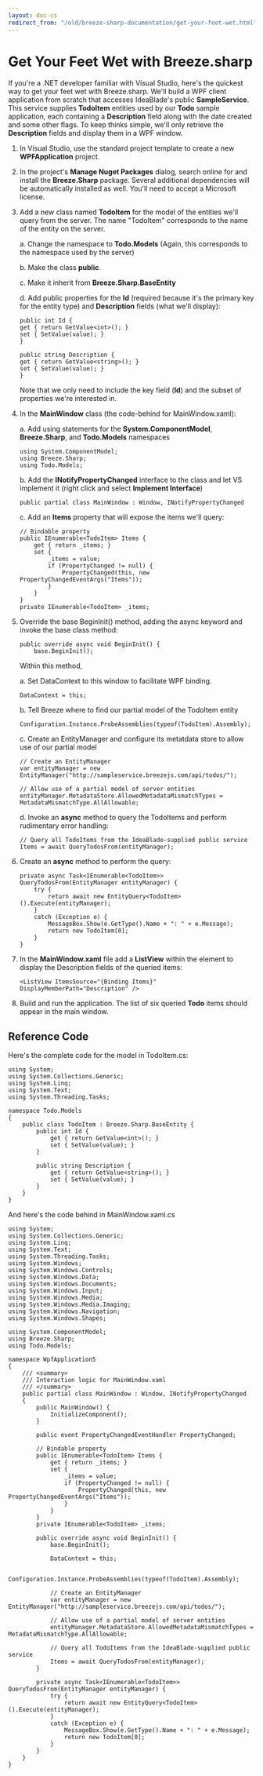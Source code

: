 ```yaml
---
layout: doc-cs
redirect_from: "/old/breeze-sharp-documentation/get-your-feet-wet.html"
---
```


# Get Your Feet Wet with Breeze.sharp


If you're a .NET developer familiar with Visual Studio, here's the quickest way to get your feet wet with Breeze.sharp.  We'll build a WPF client application from scratch that accesses IdeaBlade's public **SampleService**.  <!--break--> This service supplies **TodoItem** entities used by our **Todo** sample application, each containing a **Description** field along with the date created and some other flags.  To keep thinks simple, we'll only retrieve the **Description** fields and display them in a WPF window.

1.  In Visual Studio, use the standard project template to create a new **WPFApplication** project.

2.  In the project's **Manage Nuget Packages** dialog, search online for and install the **Breeze.Sharp** package. Several additional dependencies will be automatically installed as well.  You'll need to accept a Microsoft license.

3.  Add a new class named **TodoItem** for the model of the entities we'll query from the server.  The name "TodoItem" corresponds to the name of the entity on the server.

	a.  Change the namespace to **Todo.Models**  (Again, this corresponds to the namespace used by the server)

	b.  Make the class **public**.

	c.  Make it inherit from **Breeze.Sharp.BaseEntity**

	d.  Add public properties for the **Id** (required because it's the primary key for the entity type) and **Description** fields (what we'll display):

		public int Id {
		get { return GetValue<int>(); }
		set { SetValue(value); }
		}
		
		public string Description {
		get { return GetValue<string>(); }
		set { SetValue(value); }
		}

	Note that we only need to include the key field (**Id**) and the subset of properties we're interested in.

4.	In the **MainWindow** class (the code-behind for MainWindow.xaml):

	a.  Add using statements for the **System.ComponentModel**, **Breeze.Sharp**, and **Todo.Models** namespaces

		using System.ComponentModel;
		using Breeze.Sharp;
		using Todo.Models;

	b.  Add the **INotifyPropertyChanged** interface to the class and let VS implement it (right click and select **Implement Interface**)

    	public partial class MainWindow : Window, INotifyPropertyChanged

	c.  Add an **Items** property that will expose the items we'll query:

    	// Bindable property
    	public IEnumerable<TodoItem> Items {
    		get { return _items; } 
    		set {
        		_items = value;
        		if (PropertyChanged != null) { 
            		PropertyChanged(this, new PropertyChangedEventArgs("Items"));
        		}
    		}
    	}
    	private IEnumerable<TodoItem> _items;

5.  Override the base BeginInit() method, adding the async keyword and invoke the base class method:

        public override async void BeginInit() {
            base.BeginInit();
	Within this method,

	a.  Set DataContext to this window to facilitate WPF binding.

	    DataContext = this;

	b.  Tell Breeze where to find our partial model of the TodoItem entity

        Configuration.Instance.ProbeAssemblies(typeof(TodoItem).Assembly);

	c.  Create an EntityManager and configure its metatdata store to allow use of our partial model

        // Create an EntityManager
        var entityManager = new EntityManager("http://sampleservice.breezejs.com/api/todos/");

        // Allow use of a partial model of server entities
        entityManager.MetadataStore.AllowedMetadataMismatchTypes = MetadataMismatchType.AllAllowable;

	d.  Invoke an **async** method to query the TodoItems and perform rudimentary error handling:

        // Query all TodoItems from the IdeaBlade-supplied public service
        Items = await QueryTodosFrom(entityManager);

6.	Create an **async** method to perform the query:

	    private async Task<IEnumerable<TodoItem>> QueryTodosFrom(EntityManager entityManager) {
	        try {
	            return await new EntityQuery<TodoItem>().Execute(entityManager);
	        }
	        catch (Exception e) {
	            MessageBox.Show(e.GetType().Name + ": " + e.Message);
	            return new TodoItem[0];
	        }
	    }

6.  In the **MainWindow.xaml** file add a **ListView** within the <Grid> element to display the Description fields of the queried items:

        <ListView ItemsSource="{Binding Items}" DisplayMemberPath="Description" />

7.  Build and run the application.  The list of six queried **Todo** items should appear in the main window.

Reference Code
--------------

Here's the complete code for the model in TodoItem.cs:


	using System;
	using System.Collections.Generic;
	using System.Linq;
	using System.Text;
	using System.Threading.Tasks;
	
	namespace Todo.Models
	{
	    public class TodoItem : Breeze.Sharp.BaseEntity {
	        public int Id {
	            get { return GetValue<int>(); }
	            set { SetValue(value); }
	        }
	
	        public string Description {
	            get { return GetValue<string>(); }
	            set { SetValue(value); }
	        }
	    }
	}
	
And here's the code behind in MainWindow.xaml.cs

	using System;
	using System.Collections.Generic;
	using System.Linq;
	using System.Text;
	using System.Threading.Tasks;
	using System.Windows;
	using System.Windows.Controls;
	using System.Windows.Data;
	using System.Windows.Documents;
	using System.Windows.Input;
	using System.Windows.Media;
	using System.Windows.Media.Imaging;
	using System.Windows.Navigation;
	using System.Windows.Shapes;
	
	using System.ComponentModel;
	using Breeze.Sharp;
	using Todo.Models;
	
	namespace WpfApplication5
	{
	    /// <summary>
	    /// Interaction logic for MainWindow.xaml
	    /// </summary>
	    public partial class MainWindow : Window, INotifyPropertyChanged
	    {
	        public MainWindow() {
	            InitializeComponent();
	        }
	
	        public event PropertyChangedEventHandler PropertyChanged;
	
	        // Bindable property
	        public IEnumerable<TodoItem> Items {
	            get { return _items; }
	            set {
	                _items = value;
	                if (PropertyChanged != null) {
	                    PropertyChanged(this, new PropertyChangedEventArgs("Items"));
	                }
	            }
	        }
	        private IEnumerable<TodoItem> _items;
	
	        public override async void BeginInit() {
	            base.BeginInit();
	
	            DataContext = this;
	
	            Configuration.Instance.ProbeAssemblies(typeof(TodoItem).Assembly);
	
	            // Create an EntityManager
	            var entityManager = new EntityManager("http://sampleservice.breezejs.com/api/todos/");
	
	            // Allow use of a partial model of server entities
	            entityManager.MetadataStore.AllowedMetadataMismatchTypes = MetadataMismatchType.AllAllowable;
	
	            // Query all TodoItems from the IdeaBlade-supplied public service
	            Items = await QueryTodosFrom(entityManager);
	        }
	
	        private async Task<IEnumerable<TodoItem>> QueryTodosFrom(EntityManager entityManager) {
	            try {
	                return await new EntityQuery<TodoItem>().Execute(entityManager);
	            }
	            catch (Exception e) {
	                MessageBox.Show(e.GetType().Name + ": " + e.Message);
	                return new TodoItem[0];
	            }
	        }
	    }
	}

